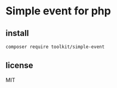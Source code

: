 # Simple event for php

## install
 
```bash
composer require toolkit/simple-event
```

## license

MIT
